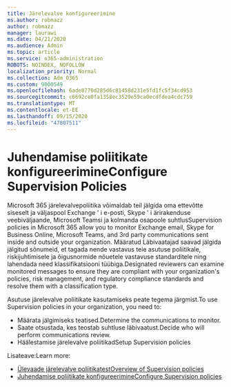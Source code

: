 ```yaml
---
title: Järelevalve konfigureerimine
ms.author: robmazz
author: robmazz
manager: laurawi
ms.date: 04/21/2020
ms.audience: Admin
ms.topic: article
ms.service: o365-administration
ROBOTS: NOINDEX, NOFOLLOW
localization_priority: Normal
ms.collection: Adm_O365
ms.custom: 9000549
ms.openlocfilehash: 6ade8770d285d6c81458d231e5fd1fc5f34cd953
ms.sourcegitcommit: c6692ce0fa1358ec3529e59ca0ecdfdea4cdc759
ms.translationtype: MT
ms.contentlocale: et-EE
ms.lasthandoff: 09/15/2020
ms.locfileid: "47807511"
---
```

# <a name="configure-supervision-policies"></a><span data-ttu-id="84b71-102">Juhendamise poliitikate konfigureerimine</span><span class="sxs-lookup"><span data-stu-id="84b71-102">Configure Supervision Policies</span></span>

<span data-ttu-id="84b71-103">Microsoft 365 järelevalvepoliitika võimaldab teil jälgida oma ettevõtte siseselt ja väljaspool Exchange ' i e-posti, Skype ' i ärirakenduse veebiväljaande, Microsoft Teamsi ja kolmanda osapoole suhtlus</span><span class="sxs-lookup"><span data-stu-id="84b71-103">Supervision policies in Microsoft 365 allow you to monitor Exchange email, Skype for Business Online, Microsoft Teams, and 3rd party communications sent inside and outside your organization.</span></span> <span data-ttu-id="84b71-104">Määratud Läbivaatajad saavad jälgida jälgitud sõnumeid, et tagada nende vastavus teie asutuse poliitikale, riskijuhtimisele ja õigusnormide nõuetele vastavuse standarditele ning lahendada need klassifikatsiooni tüübiga.</span><span class="sxs-lookup"><span data-stu-id="84b71-104">Designated reviewers can examine monitored messages to ensure they are compliant with your organization's policies, risk management, and regulatory compliance standards and resolve them with a classification type.</span></span>

<span data-ttu-id="84b71-105">Asutuse järelevalve poliitikate kasutamiseks peate tegema järgmist.</span><span class="sxs-lookup"><span data-stu-id="84b71-105">To use Supervision policies in your organization, you need to:</span></span>

- <span data-ttu-id="84b71-106">Määrata jälgimiseks teatised.</span><span class="sxs-lookup"><span data-stu-id="84b71-106">Determine the communications to monitor.</span></span>
- <span data-ttu-id="84b71-107">Saate otsustada, kes teostab suhtluse läbivaatust.</span><span class="sxs-lookup"><span data-stu-id="84b71-107">Decide who will perform communications review.</span></span>
- <span data-ttu-id="84b71-108">Häälestamise järelevalve poliitikad</span><span class="sxs-lookup"><span data-stu-id="84b71-108">Setup Supervision policies</span></span>

<span data-ttu-id="84b71-109">Lisateave:</span><span class="sxs-lookup"><span data-stu-id="84b71-109">Learn more:</span></span>

- [<span data-ttu-id="84b71-110">Ülevaade järelevalve poliitikatest</span><span class="sxs-lookup"><span data-stu-id="84b71-110">Overview of Supervision policies</span></span>](https://docs.microsoft.com/microsoft-365/compliance/supervision-policies)
- [<span data-ttu-id="84b71-111">Juhendamise poliitikate konfigureerimine</span><span class="sxs-lookup"><span data-stu-id="84b71-111">Configure Supervision policies</span></span>](https://docs.microsoft.com/microsoft-365/compliance/configure-supervision-policies)
